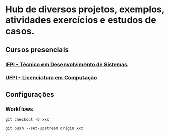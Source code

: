 # Hub de diversos projetos, exemplos, atividades exercícios e estudos de casos.

## Cursos presenciais

### [IFPI - Técnico em Desenvolvimento de Sistemas](/ifpi/README.md)

### [UFPI - Licenciatura em Computação](/ufpi/README.md)

## Configurações

### Workflows

```
git checkout -b xxx
```

```
git push --set-upstream origin xxx
```
